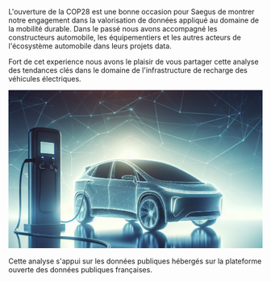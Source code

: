 L'ouverture de la COP28 est une bonne occasion pour Saegus de montrer notre engagement dans la valorisation de données appliqué au domaine de la mobilité durable. Dans le passé nous avons accompagné les constructeurs automobile, les équipementiers et les autres acteurs de l'écosystème automobile dans leurs projets data.

Fort de cet experience nous avons le plaisir de vous partager cette analyse des tendances clés dans le domaine de l'infrastructure de recharge des véhicules électriques.

![Drag Racing](img/generated_00.png)

Cette analyse s'appui sur les données publiques hébergés sur la plateforme ouverte des données publiques françaises.